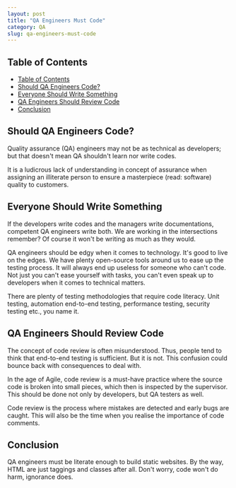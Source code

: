 ```yaml
---
layout: post
title: "QA Engineers Must Code"
category: QA
slug: qa-engineers-must-code
---
```


## Table of Contents
- [Table of Contents](#table-of-contents)
- [Should QA Engineers Code?](#should-qa-engineers-code)
- [Everyone Should Write Something](#everyone-should-write-something)
- [QA Engineers Should Review Code](#qa-engineers-should-review-code)
- [Conclusion](#conclusion)

## Should QA Engineers Code?

Quality assurance (QA) engineers may not be as technical as developers; but that doesn't mean QA shouldn't learn nor write codes. 

It is a ludicrous lack of understanding in concept of assurance when assigning an illiterate person to ensure a masterpiece (read: software) quality to customers.

## Everyone Should Write Something

If the developers write codes and the managers write documentations, competent QA engineers write both. We are working in the intersections remember? Of course it won't be writing as much as they would.

QA engineers should be edgy when it comes to technology. It's good to live on the edges. We have plenty open-source tools around us to ease up the testing process. It will always end up useless for someone who can't code. Not just you can't ease yourself with tasks, you can't even speak up to developers when it comes to technical matters.

There are plenty of testing methodologies that require code literacy. Unit testing, automation end-to-end testing, performance testing, security testing etc., you name it.

## QA Engineers Should Review Code

The concept of code review is often misunderstood. Thus, people tend to think that end-to-end testing is sufficient. But it is not. This confusion could bounce back with consequences to deal with.

In the age of Agile, code review is a must-have practice where the source code is broken into small pieces, which then is inspected by the supervisor. This should be done not only by developers, but QA testers as well.

Code review is the process where mistakes are detected and early bugs are caught. This will also be the time when you realise the importance of code comments.

## Conclusion

QA engineers must be literate enough to build static websites. By the way, HTML are just taggings and classes after all. Don't worry, code won't do harm, ignorance does.
